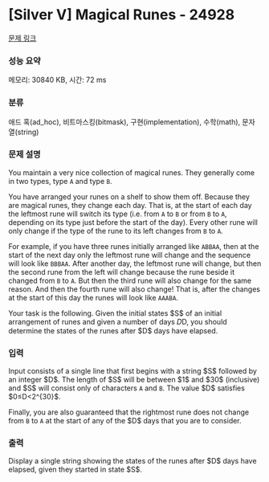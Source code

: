 # [Silver V] Magical Runes - 24928 

[문제 링크](https://www.acmicpc.net/problem/24928) 

### 성능 요약

메모리: 30840 KB, 시간: 72 ms

### 분류

애드 혹(ad_hoc), 비트마스킹(bitmask), 구현(implementation), 수학(math), 문자열(string)

### 문제 설명

<p>You maintain a very nice collection of magical runes. They generally come in two types, type <code>A</code> and type <code>B</code>.</p>

<p>You have arranged your runes on a shelf to show them off. Because they are magical runes, they change each day. That is, at the start of each day the leftmost rune will switch its type (i.e. from <code>A</code> to <code>B</code> or from <code>B</code> to <code>A</code>, depending on its type just before the start of the day). Every other rune will only change if the type of the rune to its left changes from <code>B</code> to <code>A</code>.</p>

<p>For example, if you have three runes initially arranged like <code>ABBAA</code>, then at the start of the next day only the leftmost rune will change and the sequence will look like <code>BBBAA</code>. After another day, the leftmost rune will change, but then the second rune from the left will change because the rune beside it changed from <code>B</code> to <code>A</code>. But then the third rune will also change for the same reason. And then the fourth rune will also change! That is, after the changes at the start of this day the runes will look like <code>AAABA</code>.</p>

<p>Your task is the following. Given the initial states $S$ of an initial arrangement of runes and given a number of days 𝐷D, you should determine the states of the runes after $D$ days have elapsed.</p>

### 입력 

 <p>Input consists of a single line that first begins with a string $S$ followed by an integer $D$. The length of $S$ will be between $1$ and $30$ (inclusive) and $S$ will consist only of characters <code>A</code> and <code>B</code>. The value $D$ satisfies $0≤D<2^{30}$.</p>

<p>Finally, you are also guaranteed that the rightmost rune does not change from <code>B</code> to <code>A</code> at the start of any of the $D$ days that you are to consider.</p>

### 출력 

 <p>Display a single string showing the states of the runes after $D$ days have elapsed, given they started in state $S$.</p>


